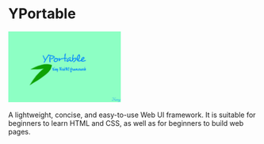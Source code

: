 # YPortable
  <p>
      <img width="45%" src="https://github.com/1234567Yang/YPortable/blob/main/images/logo.jpg?raw=true">
  </p>
A lightweight, concise, and easy-to-use Web UI framework. It is suitable for beginners to learn HTML and CSS, as well as for beginners to build web pages.
